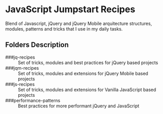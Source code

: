 # JavaScript Jumpstart Recipes

Blend of Javascript, jQuery and jQuery Mobile arquitecture structures, modules, patterns and tricks that I use in my daily tasks.

## Folders Description
<dl>
<dt>###jq-recipes</dt>
<dd>Set of tricks, modules and best practices for jQuery based projects</dd>
<dt>###jqm-recipes</dt>
<dd>Set of tricks, modules and extensions for jQuery Mobile based projects</dd>
<dt>###js-recipes</dt>
<dd>Set of tricks, modules and extensions for Vanilla JavaScript based projects</dd>
<dt>###performance-patterns</dt>
<dd>Best practices for more performant jQuery and JavaScript</dd>
</dl>